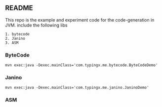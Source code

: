 ## README

This repo is the example and experiment code for the code-generation in JVM.
include the following libs

```
1. bytecode
2. Janino
3. ASM
```

### ByteCode

```
mvn exec:java -Dexec.mainClass='com.typingx.me.bytecode.ByteCodeDemo'
```


### Janino

```
mvn exec:java -Dexec.mainClass='com.typingx.me.janino.JaninoDemo'
```


### ASM